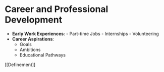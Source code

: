 # Career and Professional Development

- **Early Work Experiences**: 
	  - Part-time Jobs 
	  - Internships 
	  - Volunteering
- **Career Aspirations**: 
	- Goals 
	- Ambitions 
	- Educational Pathways

[[Definement]]
